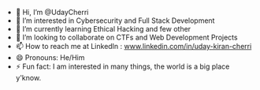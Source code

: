 - 👋 Hi, I’m @UdayCherri
- 👀 I’m interested in Cybersecurity and Full Stack Development
- 🌱 I’m currently learning Ethical Hacking and few other
- 💞️ I’m looking to collaborate on CTFs and Web Development Projects
- 📫 How to reach me at LinkedIn : www.linkedin.com/in/uday-kiran-cherri
- 😄 Pronouns: He/Him
- ⚡ Fun fact: I am interested in many things, the world is a big place y'know.

<!---
UdayCherri/UdayCherri is a ✨ special ✨ repository because its `README.md` (this file) appears on your GitHub profile.
You can click the Preview link to take a look at your changes.
--->
